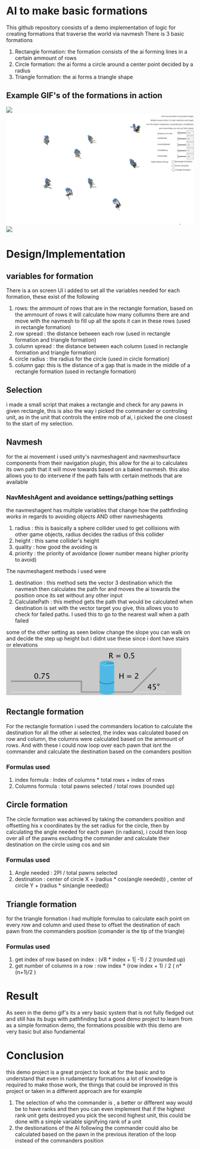 # AI to make basic formations
This github repository consists of a demo implementation of logic for creating formations that traverse the world via navmesh
There is 3 basic formations
1. Rectangle formation: the formation consists of the ai forming lines in a certain ammount of rows
2. Circle formation: the ai forms a circle around a center point decided by a radius
3. Triangle formation: the ai forms a triangle shape
## Example GIF's of the formations in action
![](https://github.com/jonascll/GPPFormationsAI/blob/main/formationRectangle.gif)
![](https://github.com/jonascll/GPPFormationsAI/blob/main/formationCircle.gif)
![](https://github.com/jonascll/GPPFormationsAI/blob/main/formationTriangle.gif)
# Design/Implementation
## variables for formation
There is a on screen UI i added to set all the variables needed for each formation, these exist of the following
1. rows: the ammount of rows that are in the rectangle formation, based on the ammount of rows it will calculate how many collumns there are and move with the navmesh to fill up all the spots it can in these rows (used in rectangle formation)
2. row spread : the distance between each row (used in rectangle formation and triangle formation)
3. column spread : the distance between each column (used in rectangle formation and triangle formation)
4. circle radius : the radius for the circle (used in circle formation)
5. column gap: this is the distance of a gap that is made in the middle of a rectangle formation (used in rectangle formation)
## Selection
i made a small script that makes a rectangle and check for any pawns in given rectangle, this is also the way i picked the commander or controling unit, as in the unit that controls the entire mob of ai, i picked the one closest to the start of my selection.
## Navmesh
for the ai movement i used unity's navmeshagent and navmeshsurface components from their navigation plugin, this allow for the ai to calculates its own path that it will move towards based on a baked navmesh. this also allows you to do intervene if the path fails with certain methods that are available
### NavMeshAgent and avoidance settings/pathing settings
the navmeshagent  has multiple variables that change how the pathfinding works in regards to avoiding objects AND other navmeshagents
1. radius : this is basically a sphere collider used to get collisions with other game objects, radius decides the radius of this collider
2. height : this same collider's height
3. quality : how good the avoiding is
4. priority : the priority of avoidance (lower number means higher priority to avoid)

The navmeshagent methods i used were
1. destination : this method sets the vector 3 destination which the navmesh then calculates the path for and moves the ai towards the position once its set without any other input
2. CalculatePath : this method gets the path that would be calculated when destination is set with the vector target you give, this allows you to check for failed paths. I used this to go to the nearest wall when a path failed


some of the other setting as seen below change the slope you can walk on and decide the step up height but i didnt use these since i dont have stairs or elevations
<br>
![](https://github.com/jonascll/GPPFormationsAI/blob/main/navmeshparameters.png)

## Rectangle formation
For the rectangle formation i used the commanders location to calculate the destination for all the other ai selected, the index was calculated based on row and column, the columns were calculated based on the ammount of rows. And with these i could now loop over each pawn that isnt the commander and calculate the destination based on the comanders position
### Formulas used
1. index formula : Index of columns * total rows + index of rows
2. Columns formula : total pawns selected / total rows (rounded up)
## Circle formation
The circle formation was achieved by taking the comanders position and offsetting his x coordinates by the set radius for the circle, then by calculating the angle needed for each pawn (in radians), i could then loop over all of the pawns excluding the commander and calculate their destination  on the circle using cos and sin
### Formulas used
1. Angle needed : 2PI / total pawns selected
2. destination : center of circle X + (radius * cos(angle needed)) , center of circle Y + (radius * sin(angle needed))
## Triangle formation
for the triangle formation i had multiple formulas to calculate each point on every row and column and used these to offset the destination of each pawn from the commanders position (comander is the tip of the triangle)
### Formulas used
1. get index of row based on index : (√8 * index + 1| -1) / 2 (rounded up)
2. get number of columns in a row : row index * (row index + 1) / 2  ( n*(n+1)/2 )
# Result
As seen in the demo gif's its a very basic system that is not fully fledged out and still has its bugs with pathfinding but a good demo project to learn from as a simple formation demo, the formations possible with this demo are very basic but also fundamental
# Conclusion
this demo project is a great project to look at for the basic and to understand that even in rudamentary formations a lot of knowledge is required to make those work, the things that could be improved in this project or taken in a different approach are for example
1. The selection of who the commander is , a better or different way would be to have ranks and then you can even implement that if the highest rank unit gets destroyed you pick the second highest unit, this could be done with a simple variable signifying rank of a unit
2. the destionations of the AI following the commander could also be calculated based on the pawn in the previous iteration of the loop instead of the commanders position
